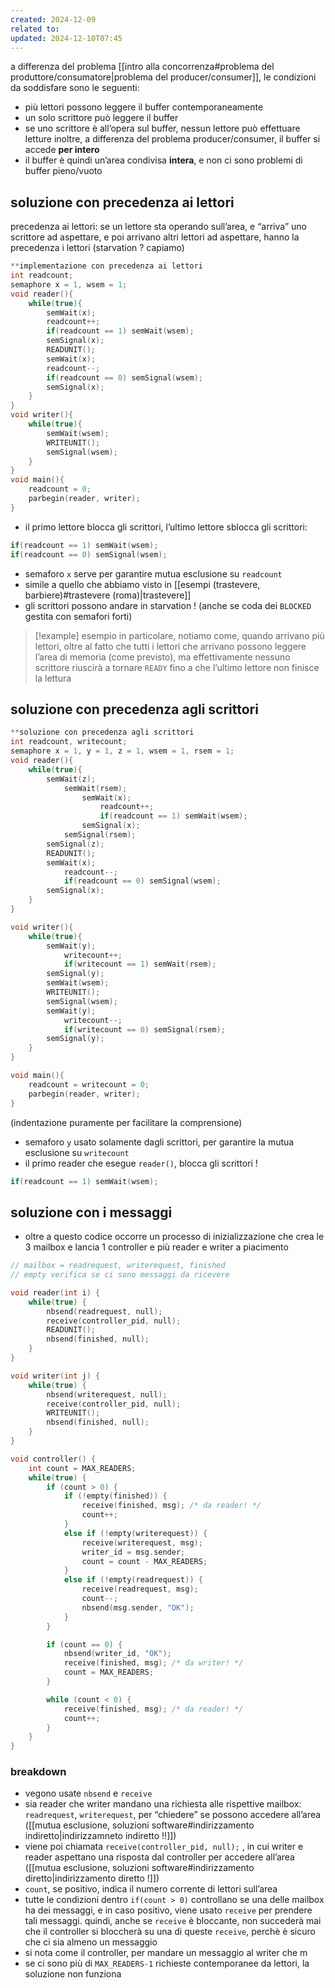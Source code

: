 ```yaml
---
created: 2024-12-09
related to: 
updated: 2024-12-10T07:45
---
```

a differenza del problema [[intro alla concorrenza#problema del produttore/consumatore|problema del producer/consumer]], le condizioni da soddisfare sono le seguenti:
- più lettori possono leggere il buffer contemporaneamente
- un solo scrittore può leggere il buffer
- se uno scrittore è all’opera sul buffer, nessun lettore può effettuare letture
inoltre, a differenza del problema producer/consumer, il buffer si accede **per intero**
- il buffer è quindi un’area condivisa **intera**, e non ci sono problemi di buffer pieno/vuoto
## soluzione con precedenza ai lettori
precedenza ai lettori: se un lettore sta operando sull’area, e “arriva” uno scrittore ad aspettare, e poi arrivano altri lettori ad aspettare, hanno la precedenza i lettori (starvation ? capiamo)
```c
**implementazione con precedenza ai lettori
int readcount;
semaphore x = 1, wsem = 1;
void reader(){
	while(true){
		semWait(x);
		readcount++;
		if(readcount == 1) semWait(wsem);
		semSignal(x);
		READUNIT();
		semWait(x);
		readcount--;
		if(readcount == 0) semSignal(wsem);
		semSignal(x);
	}
}
void writer(){
	while(true){
		semWait(wsem);
		WRITEUNIT();
		semSignal(wsem);
	}
}
void main(){
	readcount = 0;
	parbegin(reader, writer);
}
```
- il primo lettore blocca gli scrittori, l’ultimo lettore sblocca gli scrittori:
```c
if(readcount == 1) semWait(wsem);
if(readcount == 0) semSignal(wsem);
```
- semaforo `x` serve per garantire mutua esclusione su `readcount`
- simile a quello che abbiamo visto in [[esempi (trastevere, barbiere)#trastevere (roma)|trastevere]] 
- gli scrittori possono andare in starvation ! (anche se coda dei `BLOCKED` gestita con semafori forti)
>[!example] esempio
>in particolare, notiamo come, quando arrivano più lettori, oltre al fatto che tutti i lettori che arrivano possono leggere l’area di memoria (come previsto), ma effettivamente nessuno scrittore riuscirà a tornare `READY` fino a che l’ultimo lettore non finisce la lettura
## soluzione con precedenza agli scrittori
```c
**soluzione con precedenza agli scrittori
int readcount, writecount;
semaphore x = 1, y = 1, z = 1, wsem = 1, rsem = 1;
void reader(){
	while(true){
		semWait(z);
			semWait(rsem);
				semWait(x);
					readcount++;
					if(readcount == 1) semWait(wsem);
				semSignal(x);
			semSignal(rsem);
		semSignal(z);
		READUNIT();
		semWait(x);
			readcount--;
			if(readcount == 0) semSignal(wsem);
		semSignal(x);
	}
}

void writer(){
	while(true){
		semWait(y);
			writecount++;
			if(writecount == 1) semWait(rsem);
		semSignal(y);
		semWait(wsem);
		WRITEUNIT();
		semSignal(wsem);
		semWait(y);
			writecount--;
			if(writecount == 0) semSignal(rsem);
		semSignal(y);
	}
}

void main(){
	readcount = writecount = 0;
	parbegin(reader, writer);
}
```
(indentazione puramente per facilitare la comprensione)
- semaforo `y` usato solamente dagli scrittori, per garantire la mutua esclusione su `writecount`
- il primo reader che esegue `reader()`, blocca gli scrittori !
```c
if(readcount == 1) semWait(wsem);
```
## soluzione con i messaggi
- oltre a questo codice occorre un processo di inizializzazione che crea le 3 mailbox e lancia 1 controller e più reader e writer a piacimento
```c
// mailbox = readrequest, writerequest, finished
// empty verifica se ci sono messaggi da ricevere

void reader(int i) {
	while(true) {
		nbsend(readrequest, null);
		receive(controller_pid, null);
		READUNIT();
		nbsend(finished, null);
	}
}

void writer(int j) {
	while(true) {
		nbsend(writerequest, null);
		receive(controller_pid, null);
		WRITEUNIT();
		nbsend(finished, null);
	}
}

void controller() {
	int count = MAX_READERS;
	while(true) {
		if (count > 0) {
			if (!empty(finished)) {
				receive(finished, msg); /* da reader! */
				count++;
			}
			else if (!empty(writerequest)) {
				receive(writerequest, msg);
				writer_id = msg.sender;
				count = count - MAX_READERS;
			}
			else if (!empty(readrequest)) {
				receive(readrequest, msg);
				count--;
				nbsend(msg.sender, "OK");
			}
		}

		if (count == 0) {
			nbsend(writer_id, "OK");
			receive(finished, msg); /* da writer! */
			count = MAX_READERS;
		}

		while (count < 0) {
			receive(finished, msg); /* da reader! */
			count++;
		}
	}
}
```
### breakdown 
- vegono usate `nbsend` e `receive`
- sia reader che writer mandano una richiesta alle rispettive mailbox: `readrequest`, `writerequest`, per “chiedere” se possono accedere all’area ([[mutua esclusione, soluzioni software#indirizzamento indiretto|indirizzamneto indiretto !!]])
- viene poi chiamata `receive(controller_pid, null);` , in cui writer e reader aspettano una risposta dal controller per accedere all’area ([[mutua esclusione, soluzioni software#indirizzamento diretto|indirizzamento diretto !]])
- `count`, se positivo, indica il numero corrente di lettori sull’area
- tutte le condizioni dentro `if(count > 0)` controllano se una delle mailbox ha dei messaggi, e in caso positivo, viene usato `receive` per prendere tali messaggi. quindi, anche se `receive` è bloccante, non succederà mai che il controller si bloccherà su una di queste `receive`, perchè è sicuro che ci sia almeno un messaggio
- si nota come il controller, per mandare un messaggio al writer che m
- se ci sono più di `MAX_READERS-1` richieste contemporanee da lettori, la soluzione non funziona